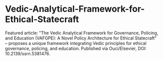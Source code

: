 # Vedic-Analytical-Framework-for-Ethical-Statecraft
Featured article: "The Vedic Analytical Framework for Governance, Policing, and Education (VAFGPE): A Novel Policy Architecture for Ethical Statecraft" – proposes a unique framework integrating Vedic principles for ethical governance, policing, and education. Published via Ouci/Elsevier, DOI: 10.2139/ssrn.5381476.
